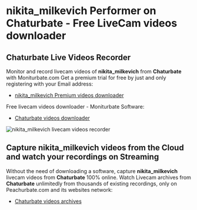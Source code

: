# nikita_milkevich Performer on Chaturbate - Free LiveCam videos downloader

## Chaturbate Live Videos Recorder

Monitor and record livecam videos of **nikita_milkevich** from **Chaturbate** with Moniturbate.com
Get a premium trial for free by just and only registering with your Email address:
* [nikita_milkevich Premium videos downloader](https://moniturbate.com/request-demo-licence-key.html)

Free livecam videos downloader - Moniturbate Software:
* [Chaturbate videos downloader](https://moniturbate.com/moniturbate-download-software.html)

![nikita_milkevich livecam videos recorder](https://peachurnet.com/templates/moniturbate-software.png)


## Capture nikita_milkevich videos from the Cloud and watch your recordings on Streaming

Without the need of downloading a software, capture **nikita_milkevich** livecam videos from **Chaturbate** 100% online.
Watch Livecam archives from **Chaturbate** unlimitedly from thousands of existing recordings, only on Peachurbate.com and its websites network:
* [Chaturbate videos archives](https://peachurnet.com/)